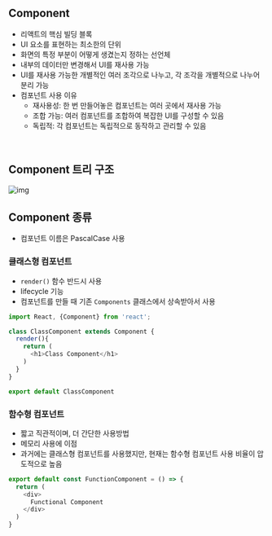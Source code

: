 ## Component
- 리액트의 핵심 빌딩 블록
- UI 요소를 표현하는 최소한의 단위 
- 화면의 특정 부분이 어떻게 생겼는지 정하는 선언체 
- 내부의 데이터만 변경해서 UI를 재사용 가능
- UI를 재사용 가능한 개별적인 여러 조각으로 나누고, 각 조각을 개별적으로 나누어 분리 가능 
- 컴포넌트 사용 이유
  - 재사용성: 한 번 만들어놓은 컴포넌트는 여러 곳에서 재사용 가능
  - 조합 가능: 여러 컴포넌트를 조합하여 복잡한 UI를 구성할 수 있음
  - 독립적: 각 컴포넌트는 독립적으로 동작하고 관리할 수 있음
<br/>

## Component 트리 구조
![img](https://hyunseob.github.io/images/react-component-the-right-way/the-render-tree.jpg)
<br/>

## Component 종류
- 컴포넌트 이름은 PascalCase 사용
### 클래스형 컴포넌트
- `render()` 함수 반드시 사용
- lifecycle 기능
- 컴포넌트를 만들 때 기존 `Components` 클래스에서 상속받아서 사용
```javascript
import React, {Component} from 'react';

class ClassComponent extends Component {
  render(){
    return (
      <h1>Class Component</h1>
    )
  }
}

export default ClassComponent
```
### 함수형 컴포넌트
- 짧고 직관적이며, 더 간단한 사용방법
- 메모리 사용에 이점 
- 과거에는 클래스형 컴포넌트를 사용했지만, 현재는 함수형 컴포넌트 사용 비율이 압도적으로 높음
```javascript
export default const FunctionComponent = () => {
  return (
    <div>
      Functional Component
    </div>
  )
}
```